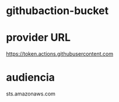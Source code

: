 # githubaction-bucket

# provider URL

https://token.actions.githubusercontent.com

# audiencia

sts.amazonaws.com
